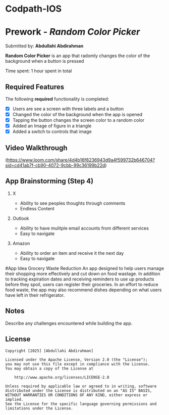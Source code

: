 # Codpath-IOS
# Prework - *Random Color Picker*

Submitted by: **Abdullahi Abdirahman**

**Random Color Picker** is an app that radomly changes the color of the background when a button is pressed

Time spent: 1 hour spent in total

## Required Features

The following **required** functionality is completed:

- [X] Users are see a screen with three labels and a button
- [X] Changed the color of the background when the app is opened
- [X] Tapping the button changes the screen color to a random color
- [X] Added an Image of figure in a triangle
- [X] Added a switch to controls that image
 
## Video Walkthrough
(https://www.loom.com/share/4d4b16f8236943d9a4f599732b646704?sid=cd41ab7f-cb90-4072-9cbb-99c36199b22d)

## App Brainstorming (Step 4)
1. X
   - Ability to see peoples thoughts through comments
   - Endless Content
  
2. Outlook
    - Ability to have mulitple email accounts from different services
    - Easy to navigate
  
3. Amazon
     - Ability to order an item and receive it the next day
     - Easy to navigate

#App Idea
Grocery Waste Reduction
An app designed to help users manage their shopping more effectively and cut down on food wastage. In addition to tracking expiration dates and receiving reminders to use up products before they spoil, users can register their groceries. In an effort to reduce food waste, the app may also recommend dishes depending on what users have left in their refrigerator.


## Notes

Describe any challenges encountered while building the app.

## License

    Copyright [2025] [Abdullahi Abdirahman]

    Licensed under the Apache License, Version 2.0 (the "License");
    you may not use this file except in compliance with the License.
    You may obtain a copy of the License at

        http://www.apache.org/licenses/LICENSE-2.0

    Unless required by applicable law or agreed to in writing, software
    distributed under the License is distributed on an "AS IS" BASIS,
    WITHOUT WARRANTIES OR CONDITIONS OF ANY KIND, either express or implied.
    See the License for the specific language governing permissions and
    limitations under the License.
